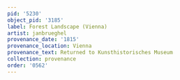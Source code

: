 ```yaml
---
pid: '5230'
object_pid: '3185'
label: Forest Landscape (Vienna)
artist: janbrueghel
provenance_date: '1815'
provenance_location: Vienna
provenance_text: Returned to Kunsthistorisches Museum
collection: provenance
order: '0562'
---
```

